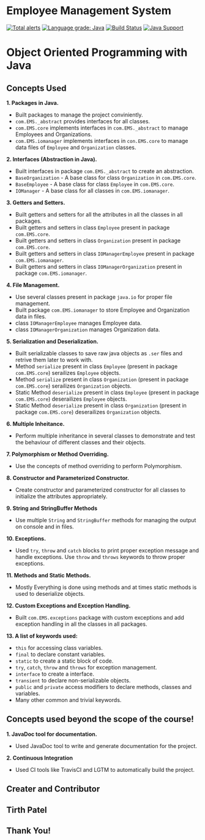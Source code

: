 # Employee Management System
[![Total alerts](https://img.shields.io/lgtm/alerts/g/tirthasheshpatel/Employee-Management-System.svg?logo=lgtm&logoWidth=18)](https://lgtm.com/projects/g/tirthasheshpatel/Employee-Management-System/alerts/)
[![Language grade: Java](https://img.shields.io/lgtm/grade/java/g/tirthasheshpatel/Employee-Management-System.svg?logo=lgtm&logoWidth=18)](https://lgtm.com/projects/g/tirthasheshpatel/Employee-Management-System/context:java)
[![Build Status](https://travis-ci.com/tirthasheshpatel/Employee-Management-System.svg?branch=master)](https://travis-ci.com/tirthasheshpatel/Employee-Management-System)
[![Java Support](https://img.shields.io/badge/Java-8%7C9%7C10%7C11-orange)](https://img.shields.io/badge/Java-8%7C9%7C10%7C11-orange)

# Object Oriented Programming with Java

## Concepts Used

**1. Packages in Java.**
  - Built packages to manage the project conviniently.
  - `com.EMS._abstract` provides interfaces for all classes.
  - `com.EMS.core` implements interfaces in `com.EMS._abstract` to manage Employees and Organizations.
  - `com.EMS.iomanager` implements interfaces in `con.EMS.core` to manage data files of `Employee` and `Organization` classes.
  
**2. Interfaces (Abstraction in Java).**
  - Built interfaces in package `com.EMS._abstract` to create an abstraction.
  - `BaseOrganization` \- A base class for class `Organization` in `com.EMS.core`.
  - `BaseEmployee` \- A base class for class `Employee` in `com.EMS.core`.
  - `IOManager` \- A base class for all classes in `com.EMS.iomanager`.
  
**3. Getters and Setters.**
  - Built getters and setters for all the attributes in all the classes in all packages.
  - Built getters and setters in class `Employee` present in package `com.EMS.core`.
  - Built getters and setters in class `Organization` present in package `com.EMS.core`.
  - Built getters and setters in class `IOManagerEmployee` present in package `com.EMS.iomanager`.
  - Built getters and setters in class `IOManagerOrganization` present in package `com.EMS.iomanager`.
  
**4. File Management.**
  - Use several classes present in package ``java.io`` for proper file management.
  - Built package `com.EMS.iomanager` to store Employee and Organization data in files.
  - class `IOManagerEmployee` manages Employee data.
  - class `IOManagerOrganization` manages Organization data.
  
**5. Serialization and Deserialization.**
  - Built serializable classes to save raw java objects as ``.ser`` files and retrive them later to work with.
  - Method `serialize` present in class `Employee` (present in package `com.EMS.core`) serailizes `Employee` objects.
  - Method `serialize` present in class `Organization` (present in package `com.EMS.core`) serailizes `Organization` objects.
  - Static Method `deserialize` present in class `Employee` (present in package `com.EMS.core`) deserailizes `Employee` objects.
  - Static Method `deserialize` present in class `Organization` (present in package `com.EMS.core`) deserailizes `Organization` objects.
  
**6. Multiple Inheitance.**
  - Perform multiple inheritance in several classes to demonstrate and test the behaviour of different classes and their objects.
  
**7. Polymorphism or Method Overriding.**
  - Use the concepts of method overriding to perform Polymorphism.
  
**8. Constructor and Parameterized Constructor.**
  - Create constructor and parameterized constructor for all classes to initialize the attributes appropriately.
  
**9. String and StringBuffer Methods**
  - Use multiple `String` and `StringBuffer` methods for managing the output on console and in files.
  
**10. Exceptions.**
  - Used `try`, `throw` and `catch` blocks to print proper exception message and handle exceptions. Use `throw` and `throws` keywords to throw proper exceptions.
  
**11. Methods and Static Methods.**
  - Mostly Everything is done using methods and at times static methods is used to deserialize objects.
  
**12. Custom Exceptions and Exception Handling.**
  - Built `com.EMS.exceptions` package with custom exceptions and add exception handling in all the classes in all packages.
  
**13. A list of keywords used:**
  - `this` for accessing class variables.
  - `final` to declare constant variables.
  - `static` to create a static block of code.
  - `try`, `catch`, `throw` and `throws` for exception management.
  - `interface` to create a interface.
  - `transient` to declare non-serializable objects.
  - `public` and `private` access modifiers to declare methods, classes and variables.
  - Many other common and trivial keywords.

## Concepts used beyond the scope of the course!

**1. JavaDoc tool for documentation.**
  - Used JavaDoc tool to write and generate documentation for the project.
  
**2. Continuous Integration**
  - Used CI tools like TravisCI and LGTM to automatically build the project.


Creater and Contributor
-----------------------
Tirth Patel
-----------------------


## Thank You!
